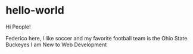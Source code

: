 # hello-world

Hi People!

Federico here, I like soccer and my favorite football team is the Ohio State Buckeyes 
I am New to Web Development 
